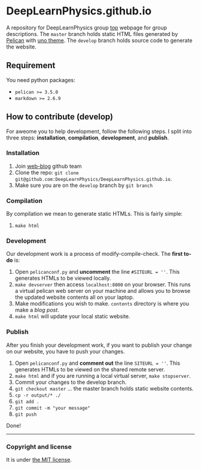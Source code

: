 # DeepLearnPhysics.github.io
A repository for DeepLearnPhysics group [top](https://deeplearnphysics.org) webpage for group descriptions.
The `master` branch holds static HTML files generated by [Pelican](http://docs.getpelican.com/en/stable/) with [uno theme](https://github.com/DeepLearnPhysics/pelican-uno).
The `develop` branch holds source code to generate the website.

## Requirement
You need python packages:
* `pelican >= 3.5.0`
* `markdown >= 2.6.9`

## How to contribute (develop)
For aweome you to help development, follow the following steps. I split into three steps: **installation**, **compilation**, **development**, and **publish**.

### Installation
1. Join [web-blog](https://github.com/orgs/DeepLearnPhysics/teams/web-main) github team
2. Clone the repo: `git clone git@github.com:DeepLearnPhysics/DeepLearnPhysics.github.io`.
3. Make sure you are on the `develop` branch by `git branch`
### Compilation
By compilation we mean to generate static HTMLs. This is fairly simple:
1.  `make html`

### Development
Our development work is a process of modify-compile-check. The **first to-do** is:
1. Open `pelicanconf.py` and **uncomment** the line `#SITEURL = ''`. This generates HTMLs to be viewed locally.
2. `make devserver` then access `localhost:8000` on your browser. This runs a virtual pelican web server on your machine and allows you to browse the updated website contents all on your laptop.
3. Make modifications you wish to make. `contents` directory is where you make a _blog post_.
4. `make html` will update your local static website.

### Publish
After you finish your development work, if you want to publish your change on our website, you have to push your changes.
1. Open `pelicanconf.py` and **comment out** the line `SITEURL = ''`. This generates HTMLs to be viewed on the shared remote server.
2. `make html` and if you are running a local virtual server, `make stopserver`.
3. Commit your changes to the develop branch.
4. `git checkout master` ... the master branch holds static website contents.
5. `cp -r output/* ./`
6. `git add .`
7. `git commit -m "your message"`
8. `git push`

Done!

---

### Copyright and license

It is under [the MIT license](/LICENSE).
